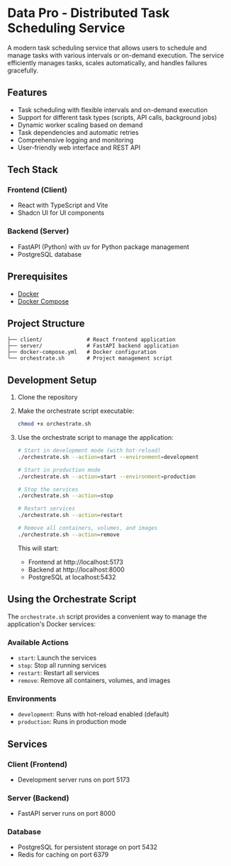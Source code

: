 # Data Pro - Distributed Task Scheduling Service

A modern task scheduling service that allows users to schedule and manage tasks with various intervals or on-demand execution. The service efficiently manages tasks, scales automatically, and handles failures gracefully.

## Features

- Task scheduling with flexible intervals and on-demand execution
- Support for different task types (scripts, API calls, background jobs)
- Dynamic worker scaling based on demand
- Task dependencies and automatic retries
- Comprehensive logging and monitoring
- User-friendly web interface and REST API

## Tech Stack

### Frontend (Client)

- React with TypeScript and Vite
- Shadcn UI for UI components

### Backend (Server)

- FastAPI (Python) with uv for Python package management
- PostgreSQL database

## Prerequisites

- [Docker](https://www.docker.com/)
- [Docker Compose](https://www.docker.com/compose/)

## Project Structure

```
├── client/              # React frontend application
├── server/              # FastAPI backend application
├── docker-compose.yml   # Docker configuration
└── orchestrate.sh       # Project management script
```

## Development Setup

1. Clone the repository

2. Make the orchestrate script executable:

   ```bash
   chmod +x orchestrate.sh
   ```

3. Use the orchestrate script to manage the application:

   ```bash
   # Start in development mode (with hot-reload)
   ./orchestrate.sh --action=start --environment=development

   # Start in production mode
   ./orchestrate.sh --action=start --environment=production

   # Stop the services
   ./orchestrate.sh --action=stop

   # Restart services
   ./orchestrate.sh --action=restart

   # Remove all containers, volumes, and images
   ./orchestrate.sh --action=remove
   ```

   This will start:

   - Frontend at http://localhost:5173
   - Backend at http://localhost:8000
   - PostgreSQL at localhost:5432

## Using the Orchestrate Script

The `orchestrate.sh` script provides a convenient way to manage the application's Docker services:

### Available Actions

- `start`: Launch the services
- `stop`: Stop all running services
- `restart`: Restart all services
- `remove`: Remove all containers, volumes, and images

### Environments

- `development`: Runs with hot-reload enabled (default)
- `production`: Runs in production mode

## Services

### Client (Frontend)

- Development server runs on port 5173

### Server (Backend)

- FastAPI server runs on port 8000

### Database

- PostgreSQL for persistent storage on port 5432
- Redis for caching on port 6379
